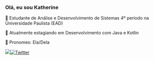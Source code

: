 <!---
hanakathy/hanakathy is a ✨ special ✨ repository because its `README.md` (this file) appears on your GitHub profile.
You can click the Preview link to take a look at your changes.
--->
### Olá, eu sou Katherine

:blossom: Estudante de Análise e Desenvolvimento de Sistemas 4º período na Universidade Paulista (EAD)

:blossom: Atualmente estagiando em Desenvolvimento com Java e Kotlin

:blossom: Pronomes: Ela/Dela

<!---  <a href="https://www.linkedin.com/in/katherine-m-a2786a200/" target="_blank"><img src="https://img.shields.io/badge/-LinkedIn-%230077B5?style=for-the-badge&logo=linkedin&logoColor=white"></a> --->
  
  [![](https://img.shields.io/badge/-LinkedIn-%230077B5?style=for-the-badge&logo=linkedin&logoColor=white)](https://www.linkedin.com/in/katherine-m-a2786a200/)[![Twitter](https://img.shields.io/badge/Twitter-1DA1F2?style=for-the-badge&logo=twitter&logoColor=white)](https://twitter.com/hanakathy)

